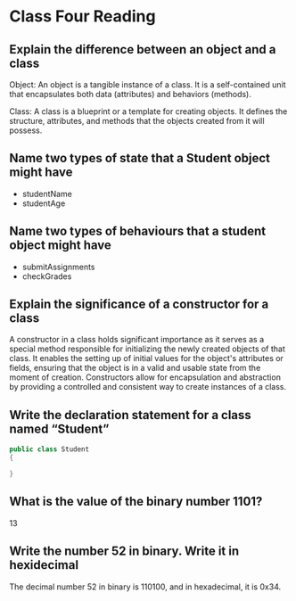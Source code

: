 # Class Four Reading

## Explain the difference between an object and a class

Object: An object is a tangible instance of a class. It is a self-contained unit that encapsulates both data (attributes) and behaviors (methods).

Class: A class is a blueprint or a template for creating objects. It defines the structure, attributes, and methods that the objects created from it will possess. 

## Name two types of state that a Student object might have

- studentName
- studentAge

## Name two types of behaviours that a student object might have

- submitAssignments
- checkGrades

## Explain the significance of a constructor for a class

A constructor in a class holds significant importance as it serves as a special method responsible for initializing the newly created objects of that class. It enables the setting up of initial values for the object's attributes or fields, ensuring that the object is in a valid and usable state from the moment of creation. Constructors allow for encapsulation and abstraction by providing a controlled and consistent way to create instances of a class. 

## Write the declaration statement for a class named “Student”

```java
public class Student 
{

}
```

## What is the value of the binary number 1101?

13

## Write the number 52 in binary. Write it in hexidecimal

The decimal number 52 in binary is 110100, and in hexadecimal, it is 0x34.